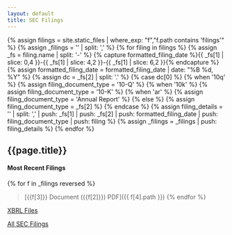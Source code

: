 ```yaml
---
layout: default
title: SEC Filings
---
```


{% assign filings = site.static_files | where_exp: "f","f.path contains 'filings'" %}
{% assign _filings = '' | split: ',' %}
{% for filing in filings %}
    {% assign _fs = filing.name | split: '-' %}
    {% capture formatted_filing_date %}{{ _fs[1] | slice: 0,4 }}-{{ _fs[1] | slice: 4,2 }}-{{ _fs[1] | slice: 6,2 }}{% endcapture %}
    {% assign formatted_filing_date = formatted_filing_date | date: "%B %d, %Y" %}
    {% assign dc = _fs[2] | split: '.' %}
    {% case dc[0] %}
        {% when '10q' %}
            {% assign filing_document_type = '10-Q' %}
        {% when '10k' %}
            {% assign filing_document_type = '10-K' %}
        {% when 'ar' %}
            {% assign filing_document_type = 'Annual Report' %}
        {% else %}
            {% assign filing_document_type = _fs[2] %}
    {% endcase %}
    {% assign filing_details = '' | split: ',' | push: _fs[1] | push: _fs[2] | push: formatted_filing_date | push: filing_document_type | push: filing %}
    {% assign _filings = _filings | push: filing_details %}
{% endfor %}

## {{page.title}}

#### Most Recent Filings

{% for f in _filings reversed %}
> [{{f[3]}} Document ({{f[2]}}) PDF]({{ f[4].path }})
{% endfor %}

[XBRL Files](xbrl-files.html)

[All SEC Filings](https://www.sec.gov/cgi-bin/browse-edgar?action=getcompany&CIK=0001616741&owner=include&count=40)